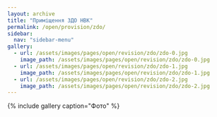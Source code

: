```yaml
---
layout: archive
title: "Приміщення ЗДО НВК"
permalink: /open/provision/zdo/
sidebar:
  nav: "sidebar-menu"
gallery:
  - url: /assets/images/pages/open/revision/zdo/zdo-0.jpg
    image_path: /assets/images/pages/open/revision/zdo/zdo-0.jpg
  - url: /assets/images/pages/open/revision/zdo/zdo-1.jpg
    image_path: /assets/images/pages/open/revision/zdo/zdo-1.jpg
  - url: /assets/images/pages/open/revision/zdo/zdo-2.jpg
    image_path: /assets/images/pages/open/revision/zdo/zdo-2.jpg
---
```


{% include gallery caption="Фото" %}
